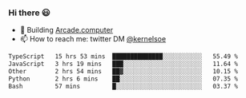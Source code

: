 ### Hi there 😃

- 🔨 Building [Arcade.computer](https://arcade.computer)
- 📫 How to reach me: twitter DM [@kernelsoe](https://twitter.com/kernelsoe)

<!--START_SECTION:waka-->

```txt
TypeScript   15 hrs 53 mins  ██████████████░░░░░░░░░░░   55.49 %
JavaScript   3 hrs 19 mins   ███░░░░░░░░░░░░░░░░░░░░░░   11.64 %
Other        2 hrs 54 mins   ██▓░░░░░░░░░░░░░░░░░░░░░░   10.15 %
Python       2 hrs 6 mins    ██░░░░░░░░░░░░░░░░░░░░░░░   07.35 %
Bash         57 mins         █░░░░░░░░░░░░░░░░░░░░░░░░   03.37 %
```

<!--END_SECTION:waka-->
